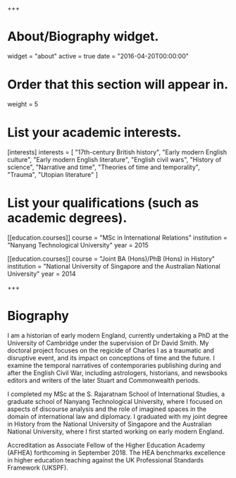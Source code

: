 +++
# About/Biography widget.
widget = "about"
active = true
date = "2016-04-20T00:00:00"

# Order that this section will appear in.
weight = 5

# List your academic interests.
[interests]
  interests = [
    "17th-century British history",
    "Early modern English culture",
    "Early modern English literature",
    "English civil wars",
    "History of science",
    "Narrative and time",
    "Theories of time and temporality",
    "Trauma",
    "Utopian literature"
  ]

# List your qualifications (such as academic degrees).
[[education.courses]]
  course = "MSc in International Relations"
  institution = "Nanyang Technological University"
  year = 2015

[[education.courses]]
  course = "Joint BA (Hons)/PhB (Hons) in History"
  institution = "National University of Singapore and the Australian National University"
  year = 2014
 
+++

# Biography

I am a historian of early modern England, currently undertaking a PhD at the University of Cambridge under the supervision of Dr David Smith. My doctoral project focuses on the regicide of Charles I as a traumatic and disruptive event, and its impact on conceptions of time and the future. I examine the temporal narratives of contemporaries publishing during and after the English Civil War, including astrologers, historians, and newsbooks editors and writers of the later Stuart and Commonwealth periods. 

I completed my MSc at the S. Rajaratnam School of International Studies, a graduate school of Nanyang Technological University, where I focused on aspects of discourse analysis and the role of imagined spaces in the domain of international law and diplomacy. I graduated with my joint degree in History from the National University of Singapore and the Australian National University, where I first started working on early modern England.

Accreditation as Associate Fellow of the Higher Education Academy (AFHEA) forthcoming in September 2018. The HEA benchmarks excellence in higher education teaching against the UK Professional Standards Framework (UKSPF). 